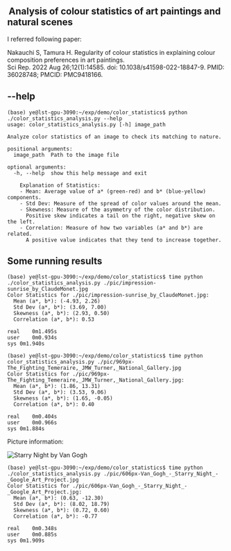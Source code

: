 ##  Analysis of colour statistics of art paintings and natural scenes

I referred following paper:  

Nakauchi S, Tamura H. Regularity of colour statistics in explaining colour composition preferences in art paintings.   
Sci Rep. 2022 Aug 26;12(1):14585. doi: 10.1038/s41598-022-18847-9. PMID: 36028748; PMCID: PMC9418166.  

## --help

```
(base) ye@lst-gpu-3090:~/exp/demo/color_statistics$ python ./color_statistics_analysis.py --help
usage: color_statistics_analysis.py [-h] image_path

Analyze color statistics of an image to check its matching to nature.

positional arguments:
  image_path  Path to the image file

optional arguments:
  -h, --help  show this help message and exit

    Explanation of Statistics:
    - Mean: Average value of a* (green-red) and b* (blue-yellow) components.
    - Std Dev: Measure of the spread of color values around the mean.
    - Skewness: Measure of the asymmetry of the color distribution.
      Positive skew indicates a tail on the right, negative skew on the left.
    - Correlation: Measure of how two variables (a* and b*) are related.
      A positive value indicates that they tend to increase together.
```

## Some running results

```
(base) ye@lst-gpu-3090:~/exp/demo/color_statistics$ time python ./color_statistics_analysis.py ./pic/impression-sunrise_by_ClaudeMonet.jpg 
Color Statistics for ./pic/impression-sunrise_by_ClaudeMonet.jpg:
  Mean (a*, b*): (-4.93, 2.26)
  Std Dev (a*, b*): (3.69, 7.00)
  Skewness (a*, b*): (2.93, 0.50)
  Correlation (a*, b*): 0.53

real	0m1.495s
user	0m0.934s
sys	0m1.940s
```

```
(base) ye@lst-gpu-3090:~/exp/demo/color_statistics$ time python color_statistics_analysis.py ./pic/969px-The_Fighting_Temeraire,_JMW_Turner,_National_Gallery.jpg
Color Statistics for ./pic/969px-The_Fighting_Temeraire,_JMW_Turner,_National_Gallery.jpg:
  Mean (a*, b*): (1.86, 13.31)
  Std Dev (a*, b*): (3.53, 9.06)
  Skewness (a*, b*): (1.65, -0.05)
  Correlation (a*, b*): 0.40

real	0m0.404s
user	0m0.966s
sys	0m1.884s
```

Picture information:  

![Starry Night by Van Gogh](https://upload.wikimedia.org/wikipedia/commons/thumb/e/ea/Van_Gogh_-_Starry_Night_-_Google_Art_Project.jpg/1024px-Van_Gogh_-_Starry_Night_-_Google_Art_Project.jpg)





```
(base) ye@lst-gpu-3090:~/exp/demo/color_statistics$ time python ./color_statistics_analysis.py ./pic/606px-Van_Gogh_-_Starry_Night_-_Google_Art_Project.jpg
Color Statistics for ./pic/606px-Van_Gogh_-_Starry_Night_-_Google_Art_Project.jpg:
  Mean (a*, b*): (0.63, -12.30)
  Std Dev (a*, b*): (8.02, 18.79)
  Skewness (a*, b*): (0.72, 0.60)
  Correlation (a*, b*): -0.77

real	0m0.348s
user	0m0.885s
sys	0m1.909s
```


